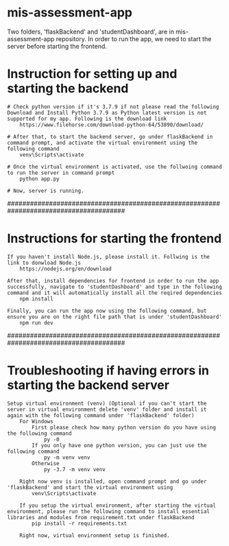 # mis-assessment-app
Two folders, 'flaskBackend' and 'studentDashboard', are in mis-assessment-app repository.
In order to run the app, we need to start the server before starting the frontend.

# Instruction for setting up and starting the backend
    # Check python version if it's 3.7.9 if not please read the following
    Download and Install Python 3.7.9 as Python latest version is not supported for my app. Following is the download link
        https://www.filehorse.com/download-python-64/53890/download/

    # After that, to start the backend server, go under flaskBackend in command prompt, and activate the virtual environment using the following command
        venv\Scripts\activate
    
    # Once the virtual environment is activated, use the follwoing command to run the server in command prompt
        python app.py

    # Now, server is running.

#######################################################################################

# Instructions for starting the frontend 
    If you haven't install Node.js, please install it. Follwing is the link to donwload Node.js
        https://nodejs.org/en/download

    After that, install dependencies for frontend in order to run the app successfully, navigate to 'studentDashboard' and type in the following command and it will automatically install all the reqired dependencies
        npm install

    Finally, you can run the app now using the following command, but ensure you are on the right file path that is under 'studentDashboard'
        npm run dev


#######################################################################################
# Troubleshooting if having errors in starting the backend server
    Setup virtual environment (venv) (Optional if you can't start the server in virtual environment delete 'venv' folder and install it again with the following command under 'flaskBackend' folder)
        For Windows
            First please check how many python version do you have using the following command
                py -0
            If you only have one python version, you can just use the following command
                py -m venv venv
            Otherwise
                py -3.7 -m venv venv

        Right now venv is installed, open command prompt and go under 'flaskBackend' and start the virtual environment using
            venv\Scripts\activate

        If you setup the virtual environment, after starting the virtual environment, please run the following command to install essential libraries and modules from requirement.txt under flaskBackend
            pip install -r requirements.txt

        Right now, virtual environment setup is finished.